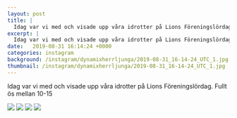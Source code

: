 ```yaml
---
layout: post
title: |
  Idag var vi med och visade upp våra idrotter på Lions Föreningslördag
excerpt: |
  Idag var vi med och visade upp våra idrotter på Lions Föreningslördag. Fullt ös mellan 10-15
date:   2019-08-31 16:14:24 +0000
categories: instagram
background: /instagram/dynamixherrljunga/2019-08-31_16-14-24_UTC_1.jpg
thumbnail: /instagram/dynamixherrljunga/2019-08-31_16-14-24_UTC_1.jpg
---
```

Idag var vi med och visade upp våra idrotter på Lions Föreningslördag. Fullt ös mellan 10-15



<img src='/www-dynamix-herrljunga/instagram/dynamixherrljunga/2019-08-31_16-14-24_UTC_1.jpg' class='img-fluid' />


<img src='/www-dynamix-herrljunga/instagram/dynamixherrljunga/2019-08-31_16-14-24_UTC_2.jpg' class='img-fluid' />


<img src='/www-dynamix-herrljunga/instagram/dynamixherrljunga/2019-08-31_16-14-24_UTC_3.jpg' class='img-fluid' />


<img src='/www-dynamix-herrljunga/instagram/dynamixherrljunga/2019-08-31_16-14-24_UTC_4.jpg' class='img-fluid' />
